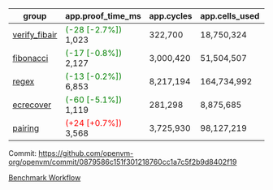 | group | app.proof_time_ms | app.cycles | app.cells_used | leaf.proof_time_ms | leaf.cycles | leaf.cells_used |
| -- | -- | -- | -- | -- | -- | -- |
| [verify_fibair](https://github.com/openvm-org/openvm/blob/benchmark-results/benchmarks-pr/1940/verify_fibair-0879586c151f301218760cc1a7c5f2b9d8402f19.md) |<span style='color: green'>(-28 [-2.7%])</span> 1,023 |  322,700 |  18,750,324 |- | - | - |
| [fibonacci](https://github.com/openvm-org/openvm/blob/benchmark-results/benchmarks-pr/1940/fibonacci-0879586c151f301218760cc1a7c5f2b9d8402f19.md) |<span style='color: green'>(-17 [-0.8%])</span> 2,127 |  3,000,420 |  51,504,507 |- | - | - |
| [regex](https://github.com/openvm-org/openvm/blob/benchmark-results/benchmarks-pr/1940/regex-0879586c151f301218760cc1a7c5f2b9d8402f19.md) |<span style='color: green'>(-13 [-0.2%])</span> 6,853 |  8,217,194 |  164,734,992 |- | - | - |
| [ecrecover](https://github.com/openvm-org/openvm/blob/benchmark-results/benchmarks-pr/1940/ecrecover-0879586c151f301218760cc1a7c5f2b9d8402f19.md) |<span style='color: green'>(-60 [-5.1%])</span> 1,119 |  281,298 |  8,875,685 |- | - | - |
| [pairing](https://github.com/openvm-org/openvm/blob/benchmark-results/benchmarks-pr/1940/pairing-0879586c151f301218760cc1a7c5f2b9d8402f19.md) |<span style='color: red'>(+24 [+0.7%])</span> 3,568 |  3,725,930 |  98,127,219 |- | - | - |


Commit: https://github.com/openvm-org/openvm/commit/0879586c151f301218760cc1a7c5f2b9d8402f19

[Benchmark Workflow](https://github.com/openvm-org/openvm/actions/runs/16801682750)
